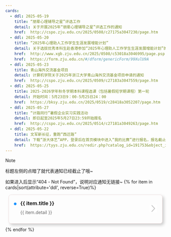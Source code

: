 ```yaml
---
cards:
  - ddl: 2025-05-19
    title: “朋辈心理辅导之星”评选工作
    detail: 关于开展2025年“朋辈心理辅导之星”评选工作的通知
    href:  http://cspo.zju.edu.cn/2025/0508/c27175a3047230/page.htm
  - ddl: 2025-05-20
    title: “2025年心理助人工作学生生涯发展增能计划”
    detail: 关于选拔优秀本科生赴香港参加“2025年心理助人工作学生生涯发展增能计划”的通知
    href:  http://www.xgb.zju.edu.cn/2025/0508/c53018a3046995/page.psp
    href:  https://form.zju.edu.cn/#/dform/genericForm/99XulU9A
  - ddl: 2025-05-23
    title: 青山海外交流基金项目
    detail: 计算机学院关于2025年浙江大学青山海外交流基金项目申请的通知
    href:  http://cspo.zju.edu.cn/2025/0509/c27183a3047559/page.htm
  - ddl: 2025-05-25
    title: 2025-2026学年秋冬学期本科课程选课（包括暑假短学期课程）第一轮
    detail: 开始时间：5月23日9：00-5月25日24：00
    href:  https://bksy.zju.edu.cn/2025/0519/c28418a3052207/page.htm
  - ddl: 2025-05-27
    title: “计路同行”暑假企业实习实践活动
    detail: 即日起至2025年5月27日23:59开始报名
    href:  http://cspo.zju.edu.cn/2025/0514/c27181a3049263/page.htm
  - ddl: 2025-05-22
    title: 文军新长征，重跑“西迁路”
    detail: 下载“浙大体艺”APP，登录后在首页模块中进入“我的比赛”进行报名，报名截止时间为【5月22日】
    href:  https://tyys.zju.edu.cn/redir.php?catalog_id=191753&object_id=215433
---
```


>[!NOTE]
> 标题左侧的点暗了就代表通知已经截止了哦~
>
> 如果进入后显示“404 - Not Found”，说明对应通知无链接~
{% for item in cards|sort(attribute='ddl', reverse=True)%}
<style>
.card {
  position: relative; /* 为箭头绝对定位提供参考 */
  display: flex;
  gap: 12px; /* 元素间间距 */
  padding: 16px;
  border: 1px solid #edd;
  border-radius: 8px;
  margin: 10px;
  box-shadow: 5px 5px 10px rgba(0, 0, 0, 0.2);
}

/* 左侧圆点 */
.card .dot {
  width: 8px;
  height: 8px;
  background: #1890ff;
  border-radius: 50%;
  margin-top: 8px; /* 与标题对齐 */
}

.card .dot.expired {
  width: 8px;
  height: 8px;
  background: #c5c6c7;
  border-radius: 50%;
  margin-top: 8px; /* 与标题对齐 */
}
.card .deadline {
  color: #353535;
  font-size: 14px;
  transition: color 0.3s; /* 添加过渡效果 */
}

/* 主要内容区域 */
.card .snapshot {
  flex: 1; /* 占据剩余空间 */
  min-width: 0; /* 防止内容溢出 */
}

/* 标题样式 */
.card .title {
  font-size: 16px;
  font-weight: bold;
  margin-bottom: 8px;
}

/* 文字容器 */
.card .detail {
  display: flex;
  flex-direction: column;
  height: 100%; /* 撑满父容器 */
  width:90%;

}

/* 文字主体 - 始终底部留空 */
.card .detail text {
  flex: 1; /* 自动扩展填充空间 */
  margin-bottom: 8px; /* 固定底部间距 */
  font-size: 14px;
  color: #666;
  line-height: 1.5;
}

/* 右侧箭头定位 */
.card .details {
  position: absolute;
  right: 16px; /* 右侧固定距离 */
  top: 50%; /* 垂直居中 */
  transform: translateY(-50%);
}

.card .details img {
  width: 24px;
  height: 24px;
}
</style>
<div class='card'>
    <div class="dot"></div>
    <div class="snapshot">
        <div class="title">{{ item.title }}</div>
        <div class="deadline" data-deadline="{{ item.ddl }}"></div>
        <div class="detail">
            <text>{{ item.detail }}</text>
        </div>
    </div>
    <a href="{{ item.href }}">
        <div class="details">
            <img src="../../index.assets/右、箭头右.png" alt="→">
        </div>
    </a>
</div>
{% endfor %}

